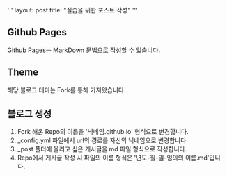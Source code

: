 '''
layout: post
title: "실습을 위한 포스트 작성"
'''

## Github Pages
Github Pages는 MarkDown 문법으로 작성할 수 있습니다.

## Theme
해당 블로그 테마는 Fork를 통해 가져왔습니다.

## 블로그 생성
1. Fork 해온 Repo의 이름을 '닉네임.github.io' 형식으로 변경합니다.
2. _config.yml 파일에서 url의 경로를 자신의 닉네임으로 변경합니다.
3. _post 폴더에 올리고 싶은 게시글을 md 파일 형식으로 작성합니다.
4. Repo에서 게시글 작성 시 파일의 이름 형식은 '년도-월-일-임의의 이름.md'입니다.
